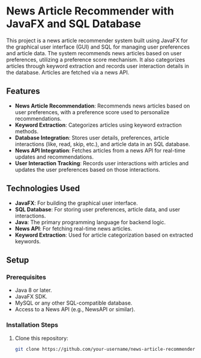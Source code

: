 # News Article Recommender with JavaFX and SQL Database

This project is a news article recommender system built using JavaFX for the graphical user interface (GUI) and SQL for managing user preferences and article data. The system recommends news articles based on user preferences, utilizing a preference score mechanism. It also categorizes articles through keyword extraction and records user interaction details in the database. Articles are fetched via a news API.

## Features

- **News Article Recommendation**: Recommends news articles based on user preferences, with a preference score used to personalize recommendations.
- **Keyword Extraction**: Categorizes articles using keyword extraction methods.
- **Database Integration**: Stores user details, preferences, article interactions (like, read, skip, etc.), and article data in an SQL database.
- **News API Integration**: Fetches articles from a news API for real-time updates and recommendations.
- **User Interaction Tracking**: Records user interactions with articles and updates the user preferences based on those interactions.

## Technologies Used

- **JavaFX**: For building the graphical user interface.
- **SQL Database**: For storing user preferences, article data, and user interactions.
- **Java**: The primary programming language for backend logic.
- **News API**: For fetching real-time news articles.
- **Keyword Extraction**: Used for article categorization based on extracted keywords.

## Setup

### Prerequisites

- Java 8 or later.
- JavaFX SDK.
- MySQL or any other SQL-compatible database.
- Access to a News API (e.g., NewsAPI or similar).

### Installation Steps

1. Clone this repository:

   ```bash
   git clone https://github.com/your-username/news-article-recommender.git
